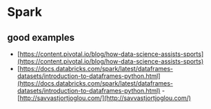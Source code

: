 # Spark


## good examples
- [https://content.pivotal.io/blog/how-data-science-assists-sports](https://content.pivotal.io/blog/how-data-science-assists-sports)
- [https://docs.databricks.com/spark/latest/dataframes-datasets/introduction-to-dataframes-python.html](https://docs.databricks.com/spark/latest/dataframes-datasets/introduction-to-dataframes-python.html)
-[http://savvastjortjoglou.com/](http://savvastjortjoglou.com/)

